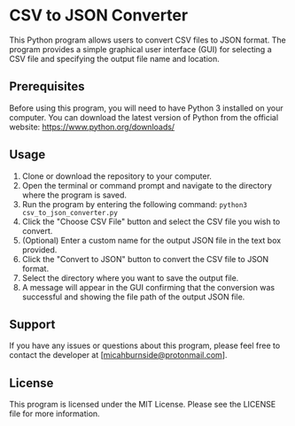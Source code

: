 # CSV to JSON Converter

This Python program allows users to convert CSV files to JSON format. The program provides a simple graphical user interface (GUI) for selecting a CSV file and specifying the output file name and location.

## Prerequisites
Before using this program, you will need to have Python 3 installed on your computer. You can download the latest version of Python from the official website: https://www.python.org/downloads/

## Usage
1. Clone or download the repository to your computer.
2. Open the terminal or command prompt and navigate to the directory where the program is saved.
3. Run the program by entering the following command: `python3 csv_to_json_converter.py`
4. Click the "Choose CSV File" button and select the CSV file you wish to convert.
5. (Optional) Enter a custom name for the output JSON file in the text box provided.
6. Click the "Convert to JSON" button to convert the CSV file to JSON format.
7. Select the directory where you want to save the output file.
8. A message will appear in the GUI confirming that the conversion was successful and showing the file path of the output JSON file.

## Support
If you have any issues or questions about this program, please feel free to contact the developer at [micahburnside@protonmail.com].

## License
This program is licensed under the MIT License. Please see the LICENSE file for more information.


